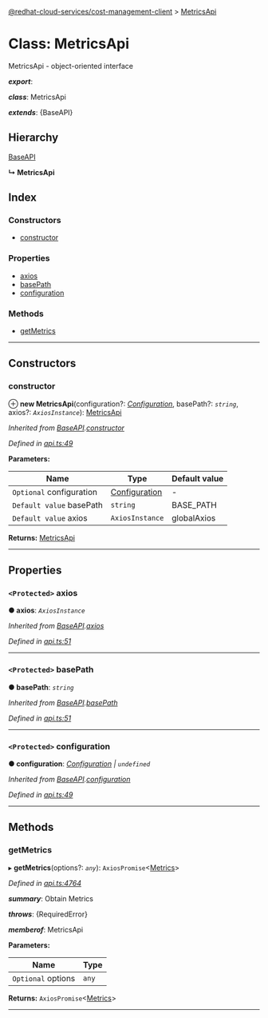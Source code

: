 [@redhat-cloud-services/cost-management-client](../README.md) > [MetricsApi](../classes/metricsapi.md)

# Class: MetricsApi

MetricsApi - object-oriented interface

*__export__*: 

*__class__*: MetricsApi

*__extends__*: {BaseAPI}

## Hierarchy

 [BaseAPI](baseapi.md)

**↳ MetricsApi**

## Index

### Constructors

* [constructor](metricsapi.md#constructor)

### Properties

* [axios](metricsapi.md#axios)
* [basePath](metricsapi.md#basepath)
* [configuration](metricsapi.md#configuration)

### Methods

* [getMetrics](metricsapi.md#getmetrics)

---

## Constructors

<a id="constructor"></a>

###  constructor

⊕ **new MetricsApi**(configuration?: *[Configuration](configuration.md)*, basePath?: *`string`*, axios?: *`AxiosInstance`*): [MetricsApi](metricsapi.md)

*Inherited from [BaseAPI](baseapi.md).[constructor](baseapi.md#constructor)*

*Defined in [api.ts:49](https://github.com/RedHatInsights/javascript-clients/blob/master/packages/cost-management/api.ts#L49)*

**Parameters:**

| Name | Type | Default value |
| ------ | ------ | ------ |
| `Optional` configuration | [Configuration](configuration.md) | - |
| `Default value` basePath | `string` |  BASE_PATH |
| `Default value` axios | `AxiosInstance` |  globalAxios |

**Returns:** [MetricsApi](metricsapi.md)

___

## Properties

<a id="axios"></a>

### `<Protected>` axios

**● axios**: *`AxiosInstance`*

*Inherited from [BaseAPI](baseapi.md).[axios](baseapi.md#axios)*

*Defined in [api.ts:51](https://github.com/RedHatInsights/javascript-clients/blob/master/packages/cost-management/api.ts#L51)*

___
<a id="basepath"></a>

### `<Protected>` basePath

**● basePath**: *`string`*

*Inherited from [BaseAPI](baseapi.md).[basePath](baseapi.md#basepath)*

*Defined in [api.ts:51](https://github.com/RedHatInsights/javascript-clients/blob/master/packages/cost-management/api.ts#L51)*

___
<a id="configuration"></a>

### `<Protected>` configuration

**● configuration**: *[Configuration](configuration.md) \| `undefined`*

*Inherited from [BaseAPI](baseapi.md).[configuration](baseapi.md#configuration)*

*Defined in [api.ts:49](https://github.com/RedHatInsights/javascript-clients/blob/master/packages/cost-management/api.ts#L49)*

___

## Methods

<a id="getmetrics"></a>

###  getMetrics

▸ **getMetrics**(options?: *`any`*): `AxiosPromise`<[Metrics](../interfaces/metrics.md)>

*Defined in [api.ts:4764](https://github.com/RedHatInsights/javascript-clients/blob/master/packages/cost-management/api.ts#L4764)*

*__summary__*: Obtain Metrics

*__throws__*: {RequiredError}

*__memberof__*: MetricsApi

**Parameters:**

| Name | Type |
| ------ | ------ |
| `Optional` options | `any` |

**Returns:** `AxiosPromise`<[Metrics](../interfaces/metrics.md)>

___

